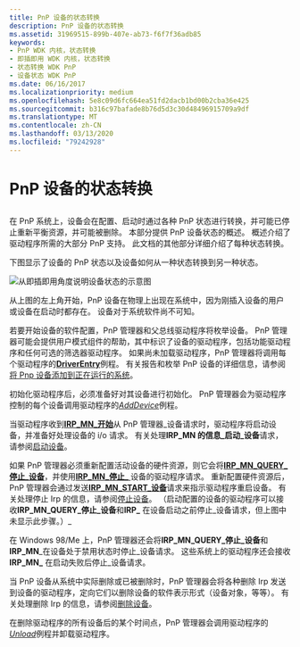 ```yaml
---
title: PnP 设备的状态转换
description: PnP 设备的状态转换
ms.assetid: 31969515-899b-407e-ab73-f6f7f36adb85
keywords:
- PnP WDK 内核，状态转换
- 即插即用 WDK 内核，状态转换
- 状态转换 WDK PnP
- 设备状态 WDK PnP
ms.date: 06/16/2017
ms.localizationpriority: medium
ms.openlocfilehash: 5e8c09d6fc664ea51fd2dacb1bd00b2cba36e425
ms.sourcegitcommit: b316c97bafade8b76d5d3c30d48496915709a9df
ms.translationtype: MT
ms.contentlocale: zh-CN
ms.lasthandoff: 03/13/2020
ms.locfileid: "79242928"
---
```

# <a name="state-transitions-for-pnp-devices"></a>PnP 设备的状态转换


## <a href="" id="ddk-state-transitions-for-pnp-devices-kg"></a>


在 PnP 系统上，设备会在配置、启动时通过各种 PnP 状态进行转换，并可能已停止重新平衡资源，并可能被删除。 本部分提供 PnP 设备状态的概述。 概述介绍了驱动程序所需的大部分 PnP 支持。 此文档的其他部分详细介绍了每种状态转换。

下图显示了设备的 PnP 状态以及设备如何从一种状态转换到另一种状态。

![从即插即用角度说明设备状态的示意图](images/pnp-states.png)

从上图的左上角开始，PnP 设备在物理上出现在系统中，因为刚插入设备的用户或设备在启动时都存在。 设备对于系统软件尚不可知。

若要开始设备的软件配置，PnP 管理器和父总线驱动程序将枚举设备。 PnP 管理器可能会提供用户模式组件的帮助，其中标识了设备的驱动程序，包括功能驱动程序和任何可选的筛选器驱动程序。 如果尚未加载驱动程序，PnP 管理器将调用每个驱动程序的[**DriverEntry**](https://docs.microsoft.com/windows-hardware/drivers/ddi/wdm/nc-wdm-driver_initialize)例程。 有关报告和枚举 PnP 设备的详细信息，请参阅[将 Pnp 设备添加到正在运行的系统](adding-a-pnp-device-to-a-running-system.md)。

初始化驱动程序后，必须准备好对其设备进行初始化。 PnP 管理器会为驱动程序控制的每个设备调用驱动程序的[*AddDevice*](https://docs.microsoft.com/windows-hardware/drivers/ddi/wdm/nc-wdm-driver_add_device)例程。

当驱动程序收到[**IRP\_MN\_开始**](https://docs.microsoft.com/windows-hardware/drivers/kernel/irp-mn-start-device)从 PnP 管理器\_设备请求时，驱动程序将启动设备，并准备好处理设备的 i/o 请求。 有关处理**IRP\_MN 的信息\_启动\_设备**请求，请参阅[启动设备](starting-a-device.md)。

如果 PnP 管理器必须重新配置活动设备的硬件资源，则它会将[**IRP\_MN\_QUERY\_停止\_设备**](https://docs.microsoft.com/windows-hardware/drivers/kernel/irp-mn-query-stop-device)，并使用[**IRP\_MN\_停止\_** ](https://docs.microsoft.com/windows-hardware/drivers/kernel/irp-mn-stop-device)设备的驱动程序请求。 重新配置硬件资源后，PnP 管理器会通过发送[**IRP\_MN\_START\_设备**](https://docs.microsoft.com/windows-hardware/drivers/kernel/irp-mn-start-device)请求来指示驱动程序重启设备。 有关处理停止 Irp 的信息，请参阅[停止设备](stopping-a-device.md)。 （启动配置的设备的驱动程序可以接收**IRP\_MN\_QUERY\_停止\_设备**和**IRP\_** 在设备启动之前停止\_设备请求，但上图中未显示此步骤。）\_

在 Windows 98/Me 上，PnP 管理器还会将**IRP\_MN\_QUERY\_停止\_设备**和**IRP\_MN**\_在设备处于禁用状态时停止\_设备请求。 这些系统上的驱动程序还会接收**IRP\_MN\_** 在启动失败后停止\_设备请求。

当 PnP 设备从系统中实际删除或已被删除时，PnP 管理器会将各种删除 Irp 发送到设备的驱动程序，定向它们以删除设备的软件表示形式（设备对象，等等）。 有关处理删除 Irp 的信息，请参阅[删除设备](removing-a-device.md)。

在删除驱动程序的所有设备后的某个时间点，PnP 管理器会调用驱动程序的[*Unload*](https://docs.microsoft.com/windows-hardware/drivers/ddi/wdm/nc-wdm-driver_unload)例程并卸载驱动程序。

 

 




